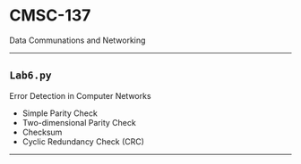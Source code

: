 # CMSC-137
Data Communations and Networking

---
## `Lab6.py`
Error Detection in Computer Networks
- Simple Parity Check
- Two-dimensional Parity Check
- Checksum
- Cyclic Redundancy Check (CRC)

---
